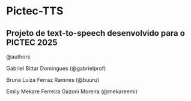 # Pictec-TTS
Projeto de text-to-speech desenvolvido para o PICTEC 2025
-
@authors

Gabriel Bittar Domingues (@gabrielprof)

Bruna Luíza Ferraz Ramires (@buuru)

Emily Mekare Ferreira Gazoni Moreira (@mekareemi)
